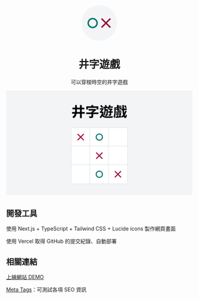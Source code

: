 <p align="center">
  <img src="https://raw.githubusercontent.com/TzuHanChen/tic-tac-toe/a059e84ba77585c9f1b9f335ec8a0f935441a36b/public/icon.svg" alt="井字遊戲的圖示" title="井字遊戲的圖示" style="border-radius: 48px; width: 96px" />
</p>

<h1 align="center">井字遊戲</h1>

<p align="center">可以穿梭時空的井字遊戲</p>

![截圖](/public/open-graph.png)

## 開發工具

使用 Next.js + TypeScript + Tailwind CSS + Lucide icons 製作網頁畫面

使用 Vercel 取得 GitHub 的提交紀錄、自動部署

## 相關連結

[上線網站 DEMO](https://tic-tac-toe-tzuhanchen.vercel.app)

[Meta Tags](https://metatags.io/?url=https%3A%2F%2Ftic-tac-toe-tzuhanchen.vercel.app)：可測試各項 SEO 資訊
